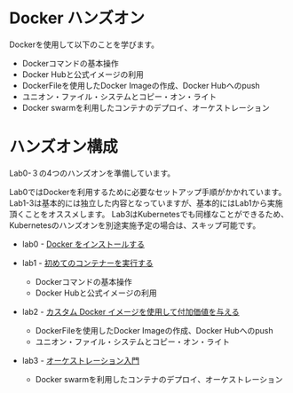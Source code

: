# Docker ハンズオン

Dockerを使用して以下のことを学びます。

- Dockerコマンドの基本操作
- Docker Hubと公式イメージの利用
- DockerFileを使用したDocker Imageの作成、Docker Hubへのpush
- ユニオン・ファイル・システムとコピー・オン・ライト
- Docker swarmを利用したコンテナのデプロイ、オーケストレーション

# ハンズオン構成 
Lab0-３の4つのハンズオンを準備しています。

Lab0ではDockerを利用するために必要なセットアップ手順がかかれています。  
Lab1-3は基本的には独立した内容となっていますが、基本的にはLab1から実施頂くことをオススメします。
Lab3はKubernetesでも同様なことができるため、Kubernetesのハンズオンを別途実施予定の場合は、スキップ可能です。

- lab0 - [Docker をインストールする](lab0.md)

- lab1 - [初めてのコンテナーを実行する](lab1.md)
   - Dockerコマンドの基本操作
   - Docker Hubと公式イメージの利用
   
- lab2 - [カスタム Docker イメージを使用して付加価値を与える](lab2.md)
   - DockerFileを使用したDocker Imageの作成、Docker Hubへのpush
   - ユニオン・ファイル・システムとコピー・オン・ライト

- lab3 - [オーケストレーション入門](lab3.md)
   - Docker swarmを利用したコンテナのデプロイ、オーケストレーション


